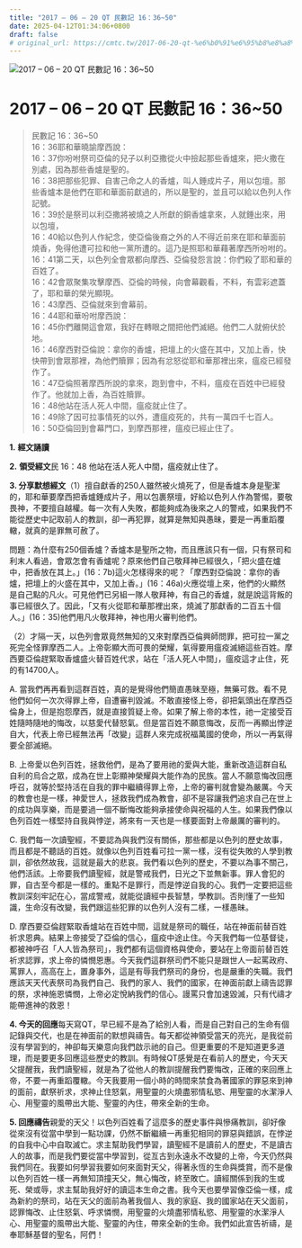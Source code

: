 ```yaml
---
title: "2017 – 06 – 20 QT 民數記 16：36~50"
date: 2025-04-12T01:34:06+0800
draft: false
# original_url: https://cmtc.tw/2017-06-20-qt-%e6%b0%91%e6%95%b8%e8%a8%98-16%ef%bc%9a3650
---
```


![2017 – 06 – 20 QT 民數記 16：36~50](/images/qt.jpg   "2017 – 06 – 20 QT 民數記 16：36~50")

# 2017 – 06 – 20 QT 民數記 16：36~50

> 民數記 16：36~50  
> 16：36耶和華曉諭摩西說：  
> 16：37你吩咐祭司亞倫的兒子以利亞撒從火中撿起那些香爐來，把火撒在別處，因為那些香爐是聖的。  
> 16：38把那些犯罪、自害己命之人的香爐，叫人錘成片子，用以包壇。那些香爐本是他們在耶和華面前獻過的，所以是聖的，並且可以給以色列人作記號。  
> 16：39於是祭司以利亞撒將被燒之人所獻的銅香爐拿來，人就錘出來，用以包壇，  
> 16：40給以色列人作紀念，使亞倫後裔之外的人不得近前來在耶和華面前燒香，免得他遭可拉和他一黨所遭的。這乃是照耶和華藉著摩西所吩咐的。  
> 16：41第二天，以色列全會眾都向摩西、亞倫發怨言說：你們殺了耶和華的百姓了。  
> 16：42會眾聚集攻擊摩西、亞倫的時候，向會幕觀看，不料，有雲彩遮蓋了，耶和華的榮光顯現。  
> 16：43摩西、亞倫就來到會幕前。  
> 16：44耶和華吩咐摩西說：  
> 16：45你們離開這會眾，我好在轉眼之間把他們滅絕。他們二人就俯伏於地。  
> 16：46摩西對亞倫說：拿你的香爐，把壇上的火盛在其中，又加上香，快快帶到會眾那裡，為他們贖罪；因為有忿怒從耶和華那裡出來，瘟疫已經發作了。  
> 16：47亞倫照著摩西所說的拿來，跑到會中，不料，瘟疫在百姓中已經發作了。他就加上香，為百姓贖罪。  
> 16：48他站在活人死人中間，瘟疫就止住了。  
> 16：49除了因可拉事情死的以外，遭瘟疫死的，共有一萬四千七百人。  
> 16：50亞倫回到會幕門口，到摩西那裡，瘟疫已經止住了。

**1.** **經文誦讀**

**2.** **領受經文**民 16：48 他站在活人死人中間，瘟疫就止住了。

**3. 分享默想經文**（1）擅自獻香的250人雖然被火燒死了，但是香爐本身是聖潔的，耶和華要摩西把香爐錘成片子，用以包裹祭壇，好給以色列人作為警惕，要敬畏神，不要擅自越權。每一次有人失敗，都能夠成為後來之人的警戒，如果我們不能從歷史中記取前人的教訓，卻一再犯罪，就算是無知與愚昧，要是一再重蹈覆轍，就真的是罪無可赦了。

問題：為什麼有250個香爐？香爐本是聖所之物，而且應該只有一個，只有祭司和利末人看過，會眾怎會有香爐呢？原來他們自己敬拜神已經很久，「把火盛在爐中，把香放在其上。」(16：7b)這火怎樣得來的呢？「摩西對亞倫說：拿你的香爐，把壇上的火盛在其中，又加上香。」(16：46a)火應從壇上來，他們的火顯然是自己點的凡火。可見他們已另組一隊人敬拜神，有自己的香爐，就是說這背叛的事已經很久了。因此，「又有火從耶和華那裡出來，燒滅了那獻香的二百五十個人。」(16：35)他們用凡火敬拜神，神也用火審判他們。

（2）才隔一天，以色列會眾竟然無知的又來對摩西亞倫興師問罪，把可拉一黨之死完全怪罪摩西二人。上帝彰顯大而可畏的榮耀，氣得要用瘟疫滅絕這些百姓。摩西要亞倫趕緊取香爐盛火替百姓代求，站在「活人死人中間」，瘟疫這才止住，死的有14700人。

A. 當我們再再看到這群百姓，真的是覺得他們簡直愚昧至極，無藥可救。看不見他們如何一次次得罪上帝，自遭審判毀滅。不敢直接怪上帝，卻把氣頭出在摩西亞倫身上，但是抱怨摩西，就是直接質疑上帝。如果了解上帝的本性，祂一定接受百姓隨時隨地的悔改，以慈愛代替怒氣。但是當百姓不願意悔改，反而一再顯出悖逆自大，代表上帝已經無法再「改變」這群人來完成祝福萬國的使命，所以一再氣得要全部滅絕。

B. 上帝愛以色列百姓，拯救他們，是為了要用祂的愛與大能，重新改造這群自私自利的烏合之眾，成為在世上彰顯神榮耀與大能作為的民族。當人不願意悔改回應呼召，就等於堅持活在自我的罪中繼續得罪上帝，上帝的審判就會變為嚴厲。今天的教會也是一樣，神愛世人，拯救我們成為教會，卻不是容讓我們追求自己在世上的成功與享樂，而是要過一個不斷悔改能夠承接使命與祝福的人生。如果我們像以色列百姓一樣堅持自我與悖逆，將來有一天也是一樣要面對上帝嚴厲的審判的。

C. 我們每一次讀聖經，不要認為與我們沒有關係，那些都是以色列的歷史故事，而且都是不聽話的百姓。就像以色列百姓看可拉一黨一樣，沒有從失敗的人學到教訓，卻依然故我，這就是最大的悲哀。我們看以色列的歷史，不要以為事不關己，他們活該。上帝要我們讀聖經，就是警戒我們，日光之下並無新事。罪人會犯的罪，自古至今都是一樣的。重點不是罪行，而是悖逆自我的心。我們一定要把這些教訓深刻牢記在心，當成警戒，就能從讀經中長智慧，學教訓。否則懂了一些知識，生命沒有改變，我們跟這些犯罪的以色列人沒有二樣，一樣愚昧。

D. 摩西要亞倫趕緊取香爐站在百姓中間，這就是祭司的職任，站在神面前替百姓祈求恩典。結果上帝接受了亞倫的信心，瘟疫中途止住。今天我們每一位基督徒，都被神呼召「人人皆為祭司」，我們都有這個資格與使命，要站在上帝面前替百姓祈求認罪，求上帝的憐憫恩惠。今天我們這群祭司們不能只是跟世人一起罵政府、罵罪人，高高在上，置身事外，這是有辱我們祭司的身份，也是嚴重的失職。我們應該天天代表祭司為我們自己、我們的家人、我們的國家，在神面前獻上禱告認罪的祭，求神施恩憐憫，上帝必定悅納我們的信心。謾罵只會加速毀滅，只有代禱才能帶進神的救恩！

**4. 今天的回應**每天寫QT，早已經不是為了給別人看，而是自己對自己的生命有個記錄與交代，也是在神面前的默想與禱告。每天都從神領受當天的亮光，是我從前沒有學習到的，神卻每天樂意向我們啟示祂的自己。但更重要的不是知道更多道理，而是要更多回應這些歷史的教訓。有時候QT感覺是在看前人的歷史，今天天父提醒我，我們讀聖經，就是為了從他人的教訓提醒我們要悔改，正確的來回應上帝，不要一再重蹈覆轍。今天我要用一個小時的時間來禁食為著國家的罪惡來到神的面前，獻祭祈求，求神止住怒氣，用聖靈的火燒盡邪情私慾、用聖靈的水潔淨人心、用聖靈的風帶出大能、聖靈的內住，帶來全新的生命。

**5. 回應禱告**親愛的天父！以色列百姓看了這麼多的歷史事件與慘痛教訓，卻好像從來沒有從當中學到一點功課，仍然不斷繼續一再重犯相同的罪惡與錯誤，在悖逆的自我中心中自取滅亡。求主幫助我們學習，讀聖經不是讀前人的歷史，不是讀古人的故事，而是我們要從當中學習到，從亙古到永遠永不改變的上帝，今天仍然與我們同在。我要如何學習我要如何來面對天父，得著永恆的生命與獎賞，而不是像以色列百姓一樣一再無知頂撞天父，無心悔改，終至敗亡。讀經關係到我的生或死、榮或辱，求主幫助我好好的讀這本生命之書。我今天也要學習像亞倫一樣，成為新約的祭司，站在天父的面前為著我個人、我的家庭、我的國家站在天父面前，認罪悔改、止住怒氣、呼求憐憫，用聖靈的火燒盡邪情私慾、用聖靈的水潔淨人心、用聖靈的風帶出大能、聖靈的內住，帶來全新的生命。我們如此宣告祈禱，是奉耶穌基督的聖名，阿們！